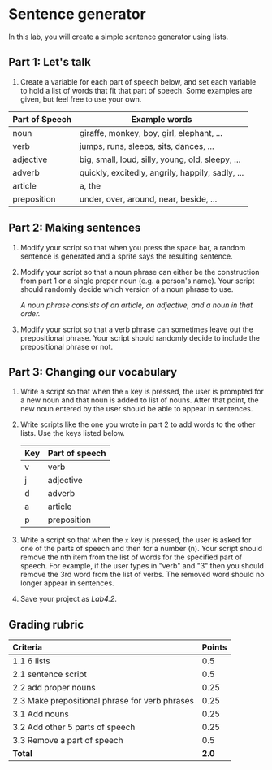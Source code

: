 # Sentence generator

In this lab, you will create a simple sentence generator using lists.

## Part 1: Let's talk

1. Create a variable for each part of speech below, and set each variable to hold a list of words that fit that part of speech.  Some examples are given, but feel free to use your own.

| Part of Speech | Example words                                    |
| -------------- | ------------------------------------------------ |
| noun           | giraffe, monkey, boy, girl, elephant, ...        |
| verb           | jumps, runs, sleeps, sits, dances, ...           |
| adjective      | big, small, loud, silly, young, old, sleepy, ... |
| adverb         | quickly, excitedly, angrily, happily, sadly, ... |
| article        | a, the                                           |
| preposition    | under, over, around, near, beside, ...           |

## Part 2: Making sentences

1. Modify your script so that when you press the space bar, a random sentence is generated and a sprite says the resulting sentence.

2. Modify your script so that a noun phrase can either be the construction from part 1 or a single proper noun (e.g. a person's name).  Your script should randomly decide which version of a noun phrase to use.

    _A noun phrase consists of an article, an adjective, and a noun in that order._

3. Modify your script so that a verb phrase can sometimes leave out the prepositional phrase.  Your script should randomly decide to include the prepositional phrase or not.

## Part 3: Changing our vocabulary

1. Write a script so that when the `n` key is pressed, the user is prompted for a new noun and that noun is added to list of nouns.  After that point, the new noun entered by the user should be able to appear in sentences.

2. Write scripts like the one you wrote in part 2 to add words to the other lists.  Use the keys listed below.

    | Key | Part of speech |
    | --- | -------------- |
    | v   | verb           |
    | j   | adjective      |
    | d   | adverb         |
    | a   | article        |
    | p   | preposition    |

3. Write a script so that when the `x` key is pressed, the user is asked for one of the parts of speech and then for a number (n).  Your script should remove the nth item from the list of words for the specified part of speech.  For example, if the user types in "verb" and "3" then you should remove the 3rd word from the list of verbs.  The removed word should no longer appear in sentences.

4. Save your project as _Lab4.2_.

## Grading rubric

| **Criteria**                                   | **Points**            |
| :------------------------------------------------------ | :-------------- |
| 1.1 6 lists                                            | 0.5    |
| 2.1 sentence script                                    | 0.5    |
| 2.2 add proper nouns                            | 0.25     |
| 2.3 Make prepositional phrase for verb phrases  | 0.25     |
| 3.1 Add nouns                                          | 0.25     |
| 3.2 Add other 5 parts of speech                        | 0.25     |
| 3.3 Remove a part of speech                            | 0.5      |
| **Total**                                      | **2.0** |

